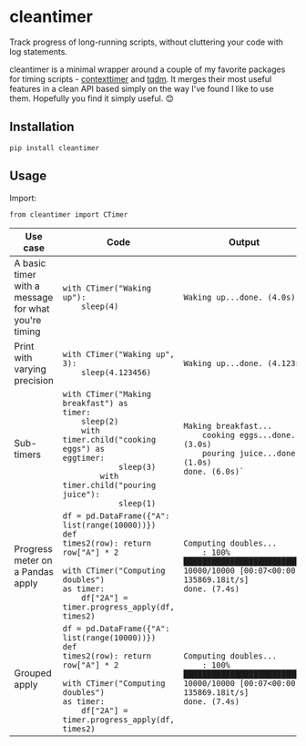 # cleantimer
Track progress of long-running scripts, without cluttering your code with log statements.

cleantimer is a minimal wrapper around a couple of my favorite packages for timing scripts - [contexttimer](https://pypi.org/project/contexttimer/) and [tqdm](https://pypi.org/project/tqdm/). It merges their most useful features in a clean API based simply on the way I've found I like to use them. Hopefully you find it simply useful. 😊

## Installation

```pip install cleantimer```



## Usage

Import:

```from cleantimer import CTimer```

| Use case | Code | Output |
| -------- | ---- | ------ |
| A basic timer with a message for what you're timing | <code>with CTimer("Waking up"):<br>&nbsp;&nbsp;&nbsp;&nbsp;sleep(4)</code> | <code>Waking up...done. (4.0s)</code> |
| Print with varying precision | <code>with CTimer("Waking up", 3):<br>&nbsp;&nbsp;&nbsp;&nbsp;sleep(4.123456)</code> | <code>Waking up...done. (4.123s)</code> |
| Sub-timers | <code>with CTimer("Making breakfast") as timer:<br>&nbsp;&nbsp;&nbsp;&nbsp;sleep(2)<br>&nbsp;&nbsp;&nbsp;&nbsp;with timer.child("cooking eggs") as eggtimer:<br>&nbsp;&nbsp;&nbsp;&nbsp;&nbsp;&nbsp;&nbsp;&nbsp;&nbsp;&nbsp;&nbsp;&nbsp;sleep(3)<br>&nbsp;&nbsp;&nbsp;&nbsp;&nbsp;&nbsp;&nbsp;&nbsp;with timer.child("pouring juice"):<br>&nbsp;&nbsp;&nbsp;&nbsp;&nbsp;&nbsp;&nbsp;&nbsp;&nbsp;&nbsp;&nbsp;&nbsp;sleep(1)</code> | <code>Making breakfast...<br>&nbsp;&nbsp;&nbsp;&nbsp;cooking eggs...done. (3.0s)<br>&nbsp;&nbsp;&nbsp;&nbsp;pouring juice...done. (1.0s)<br>done. (6.0s)` |
| Progress meter on a Pandas apply | <code>df = pd.DataFrame({"A": list(range(10000))})<br>def times2(row): return row["A"] * 2<br><br>with CTimer("Computing doubles") as timer:<br>&nbsp;&nbsp;&nbsp;&nbsp;df["2A"] = timer.progress_apply(df, times2)</code> | <code>Computing doubles...<br>&nbsp;&nbsp;&nbsp;&nbsp;: 100% ██████████████████████████ 10000/10000 [00:07<00:00, 135869.18it/s]<br>done. (7.4s)</code> |
| Grouped apply | <code>df = pd.DataFrame({"A": list(range(10000))})<br>def times2(row): return row["A"] * 2<br><br>with CTimer("Computing doubles") as timer:<br>&nbsp;&nbsp;&nbsp;&nbsp;df["2A"] = timer.progress_apply(df, times2)</code> | <code>Computing doubles...<br>&nbsp;&nbsp;&nbsp;&nbsp;: 100% ██████████████████████████ 10000/10000 [00:07<00:00, 135869.18it/s]<br>done. (7.4s)</code> |